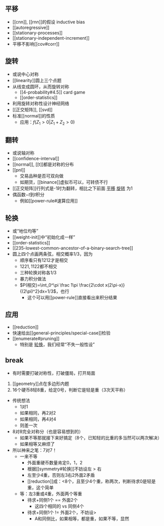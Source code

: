 ## 平移
- [[cnn]], [[rnn]]的假设 inductive bias
- [[autoregressive]]
- [[stationary-processes]]
- [[stationary-independent-increment]]
- 平移不影响[[cov#corr]]
## 旋转
- 或说中心对称
- [[linearity]]圆上三个点题
- 从线变成圆环，从而旋转对称
  - [[4-probability#4.5]] card game
  - [[order-statistics]]
- 利用旋转对称性设计神经网络
- [[正交矩阵]], [[svd]]
- 标准[[normal]]的性质
  - 应用：$f(Z_1>0|Z_1+Z_2>0)$
## 翻转
- 或说轴对称
- [[confidence-interval]]
- [[normal]], [[t]]都是对称的分布
- [[pnl]]
  - 交易品种是否可双向做
  - 如期货，[[binance]]虚拟币可以，可转债不行
- [[正交矩阵]]行列式是-1时为翻转，相比之下前面 [平移](#平移) [旋转](#旋转) 为1
- 偶函数$-t$到$t$积分
  - 例如[[power-rule#速算应用]]
## 轮换
- 或“地位均等”
- [[weight-init]]中“初始化成一样”
- [[order-statistics]]
- [[235-lowest-common-ancestor-of-a-binary-search-tree]]
- 圆上四个点画两条弦，相交概率$1/3$，因为
  - 顺序看只有$1212$才是相交
  - $1221, 1122$都不相交
  - 三种轮换对称各$1/3$
  - 暴力积分做法
  - $P(相交)=\int_0^\pi \frac 1\pi  \frac{2\cdot x(2\pi-x)}{(2\pi)^2}dx=1/3$，也行
    - 这个可以用[[power-rule]]直接看出来积分结果
## 应用
- [[reduction]]
- 快速给出[[general-principles/special-case]]检验
- [[enumerate#pruning]]
  - 特别是 [轮换](#轮换)，我们经常“不失一般性设”
## break
- 有时需要打破对称性，打破僵局，打开局面
1. [[geometry]]点在多边形内题
2. 16个硬币8轻8重，给定0号，判断它是轻是重（3次天平称）
  - 传统想法
    - 1对1
    - 如果相同，再2对2
    - 如果相同，再4对4
    - 则差一次
  - 8对8完全对称分（也是容易想到的）
    - 如果不等那就接下来好搞定（8个，已知轻的比重的多当然可以两次解决）
    - 如果相等又麻烦了
  - 所以神来之笔：7对7！
    - 一来不等
      - 外面重硬币数量肯定0，1，2
      - 根据[[symmetry#轮换]]不妨设左 > 右
      - 左至少4重，否则左3右2外面2矛盾
      - [[reduction]]成：<8个，且至少4个重，称两次，判断待求0是轻是重，这个简单
    - 等：左3重或4重，外面两个等重
      - 待求+同侧1个 == 外面2个
        - 这四个相同的 vs 同侧4个
      - 待求+同侧1个 != 外面2个，不妨设>
        - A和同侧比，如果相等，都是重，如果不等，显然